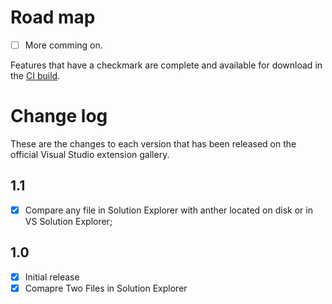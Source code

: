 # Road map

- [ ] More comming on.

Features that have a checkmark are complete and available for
download in the
[CI build](http://vsixgallery.com/extension/9616-fc80-41f8-a5e7-1e47bf5dfb78/).

# Change log

These are the changes to each version that has been released
on the official Visual Studio extension gallery.

## 1.1

- [x] Compare any file in Solution Explorer with anther located on disk or in VS Solution Explorer;

## 1.0

- [x] Initial release
- [x] Comapre Two Files in Solution Explorer
